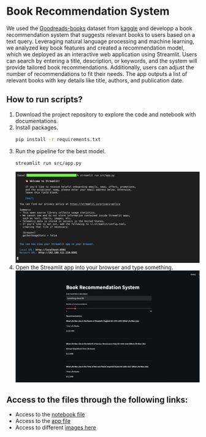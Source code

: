 # Book Recommendation System

We used the [Goodreads-books](https://www.kaggle.com/datasets/jealousleopard/goodreadsbooks) dataset from [kaggle](https://www.kaggle.com/datasets/jealousleopard/goodreadsbooks) and developp a book recommendation system that suggests relevant books to users based on a text query. Leveraging natural language processing and machine learning, we analyzed key book features and created a recommendation model, which we deployed as an interactive web application using Streamlit. Users can search by entering a title, description, or keywords, and the system will provide tailored book recommendations. Additionally, users can adjust the number of recommendations to fit their needs. The app outputs a list of relevant books with key details like title, authors, and publication date.


## How to run scripts?
1. Download the project repository to explore the code and notebook with documentations.
2. Install packages.
   ```bash
   pip install -r requirements.txt
   ```
4. Run the pipeline for the best model.
   ```bash
   streamlit run src/app.py
   ```
   ![](https://github.com/Engelbert107/Book-Recommendation-System/blob/main/images/streamlit_cmd.png)
5. Open the Streamlit app into your browser and type something.
   ![](https://github.com/Engelbert107/Book-Recommendation-System/blob/main/images/streamlit_browser.png)


## Access to the files through the following links:
- Access to the [notebook file](https://github.com/Engelbert107/Book-Recommendation-System/blob/main/notebook/BookRecommenderSystem.ipynb)
- Access to the [app file](https://github.com/Engelbert107/Book-Recommendation-System/blob/main/src/app.py)
- Access to different [images here](https://github.com/Engelbert107/Book-Recommendation-System/tree/main/images) 
